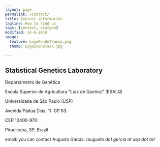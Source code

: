 ```yaml
---
layout: page
permalink: /contact/
title: Contact information
tagline: How to find us
tags: [contact, statgen]
modified: 14-6-2014
image:
  feature: LogoFundoTransp.png
  thumb: LogoIconBlack.jpg

---
```


## Statistical Genetics Laboratory

Departamento de Genética

Escola Superior de Agricultura "Luiz de Queiroz" (ESALQ)

Universidade de São Paulo (USP)

Avenida Pádua Dias, 11. CP 83.

CEP 13400-970

Piracicaba, SP, Brazil

email: you can contact Augusto Garcia: /*_augusto dot garcia at usp dot
br_*/

